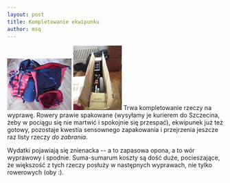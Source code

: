 ```yaml
---
layout: post
title: Kompletowanie ekwipunku
author: msq
---
```


<a href="./images/news/preparations_01.jpg"><img src="./images/news/preparations_01_thumb.jpg" class="left" /></a>
<a href="./images/news/preparations_02.jpg"><img src="./images/news/preparations_02_thumb.jpg" class="right" /></a>
Trwa kompletowanie rzeczy na wyprawę. Rowery prawie spakowane (wysyłamy je
kurierem do Szczecina, żeby w pociągu się nie martwić i spokojnie się przespać),
ekwipunek już też gotowy, pozostaje kwestia sensownego zapakowania i przejrzenia
jeszcze raz listy rzeczy _do zabrania_.

Wydatki pojawiają się znienacka -- a to zapasowa opona, a to wór wyprawowy i
spodnie. Suma-sumarum koszty są dość duże, pocieszające, że większość z tych
rzeczy posłuży w następnych wyprawach, nie tylko rowerowych (oby :).
